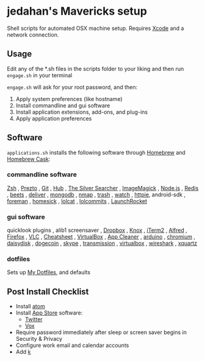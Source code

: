 # jedahan's Mavericks setup

Shell scripts for automated OSX machine setup. Requires [Xcode](https://developer.apple.com/downloads) and a network connection.

## Usage

Edit any of the *.sh files in the scripts folder to your liking and then run `engage.sh` in your terminal

`engage.sh` will ask for your root password, and then:

  1. Apply system preferences (like hostname)
  2. Install commandline and gui software
  3. Install application extensions, add-ons, and plug-ins
  5. Apply application preferences

## Software

`applications.sh` installs the following software through [Homebrew](http://brew.sh) and [Homebrew Cask](https://github.com/phinze/homebrew-cask):

### commandline software

[Zsh](www.zsh.org/‎)
, [Prezto](https://github.com/sorin-ionescu/prezto)
, [Git](http://git-scm.com)
, [Hub](https://github.com/defunkt/hub)
, [The Silver Searcher](https://github.com/ggreer/the_silver_searcher)
, [ImageMagick](http://www.imagemagick.org)
, [Node.js](http://nodejs.org)
, [Redis](http://redis.io)
, [beets]()
, [deliver](https://github.com/gerhard/deliver)
, [mongodb](https://mongodb.org)
, [nmap](nmap.org)
, [trash](http://hasseg.org/trash/)
, [watch](http://procps.sourceforge.net/)
, [httpie](httpie.org), android-sdk
, [foreman]()
, [homesick]()
, [lolcat]()
, [lolcommits]()
, [LaunchRocket]()

### gui software

quicklook plugins
, alib1 screensaver
, [Dropbox](https://www.dropbox.com)
, [Knox](https://agilebits.com/knox)
, [iTerm2](http://www.iterm2.com)
, [Alfred](http://www.alfredapp.com)
, [Firefox](http://www.mozilla.com/en-US/firefox)
, [VLC](http://www.videolan.org/vlc)
, [Cheatsheet](http://www.cheatsheetapp.com/CheatSheet)
, [VirtualBox](https://www.virtualbox.org)
, [App Cleaner](http://www.freemacsoft.net/appcleaner)
, [arduino](arduino.cc)
, [chromium]()
, [daisydisk]()
, [dogecoin]()
, [skype]()
, [transmission]()
, [virtualbox]()
, [wireshark]()
, [xquartz]()

### dotfiles

Sets up [My Dotfiles](https://github.com/jedahan/dotfiles), and defaults

## Post Install Checklist

* Install [atom](http://atom.io)
* Install [App Store](http://www.apple.com/macosx/whats-new/app-store.html) software:
    * [Twitter](https://itunes.apple.com/us/app/twitter/id409789998?mt=12)
    * [Vox](https://itunes.apple.com/us/app/vox/id461369673?mt=12)
* Require password immediately after sleep or screen saver begins in Security & Privacy
* Configure work email and calendar accounts
* Add [k](https://github.com/supercrabtree/k)
